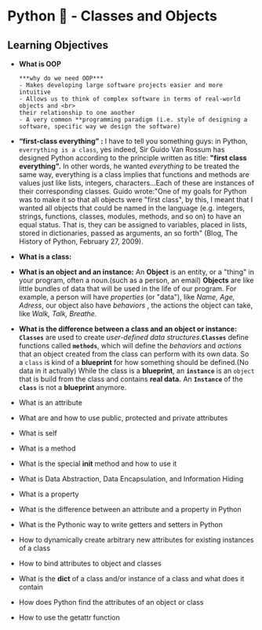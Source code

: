 # **Python :snake: - Classes and Objects**

## **Learning Objectives**

- **What is OOP**

	  ***why do we need OOP***
	  - Makes developing large software projects easier and more intuitive
	  - Allows us to think of complex software in terms of real-world objects and <br>
	  their relationship to one another
	  - A very common **programming paradigm (i.e. style of designing a software, specific way we design the software)
	
- **“first-class everything” :**
	I have to tell you something guys: in Python, `everrything is a class`, yes indeed, Sir Guido Van Rossum has designed Python according to the principle written as title: **"first class everything".**
	In other words, he wanted *everything* to be treated the same way, everything is a class implies that functions and methods are values just like lists, integers, characters...Each of these are instances of their corresponding classes.
	Guido wrote:"One of my goals for Python was to make it so that all objects were "first class", by this, I meant that I wanted all objects that could be named in the language (e.g. integers, strings, functions, classes, modules, methods, and so on) to have an equal status. That is, they can be assigned to variables, placed in lists, stored in dictionaries, passed as arguments, an so forth" (Blog, The History of Python, February 27, 2009).

- **What is a class:**
	
- **What is an object and an instance:**
	An **Object** is an entity, or a "thing" in your program, often a noun.(such as a person, an email)
	**Objects** are like little bundles of data that will be used in the life of our program.
	For example, a person will have *properties* (or "data"), like *Name, Age, Adress*, our object also have *behaviors* , the actions the object can take, like *Walk, Talk, Breathe.*

- **What is the difference between a class and an object or instance:**
	**`Classes`** are used to create *user-defined data structures*.**`Classes`** define functions called **`methods`**, which will define the *behaviors* and *actions* that an object created from the class can perform with its own data.
	So a `class` is kind of a **blueprint** for how something should be defined.(No data in it actually)
	While the class is a **blueprint**, an **`instance`** is an `object` that is build from the class and contains **real data.** An **`Instance`** of the **`class`** is not a **blueprint** anymore.
- What is an attribute
- What are and how to use public, protected and private attributes
- What is self
- What is a method
- What is the special __init__ method and how to use it
- What is Data Abstraction, Data Encapsulation, and Information Hiding
- What is a property
- What is the difference between an attribute and a property in Python
- What is the Pythonic way to write getters and setters in Python
- How to dynamically create arbitrary new attributes for existing instances of a class
- How to bind attributes to object and classes
- What is the __dict__ of a class and/or instance of a class and what does it contain
- How does Python find the attributes of an object or class
- How to use the getattr function

